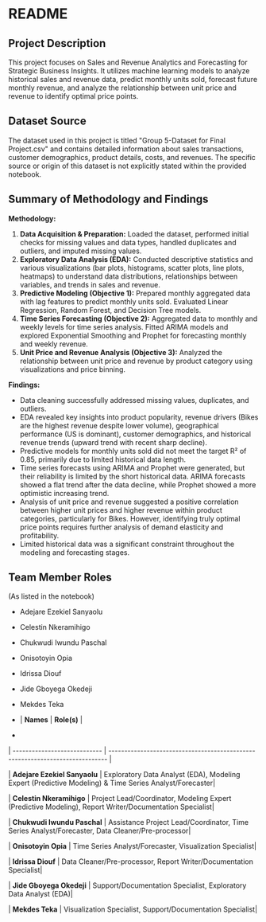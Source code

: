 # README

## Project Description
This project focuses on Sales and Revenue Analytics and Forecasting for Strategic Business Insights. It utilizes machine learning models to analyze historical sales and revenue data, predict monthly units sold, forecast future monthly revenue, and analyze the relationship between unit price and revenue to identify optimal price points.

## Dataset Source
The dataset used in this project is titled "Group 5-Dataset for Final Project.csv" and contains detailed information about sales transactions, customer demographics, product details, costs, and revenues. The specific source or origin of this dataset is not explicitly stated within the provided notebook.

## Summary of Methodology and Findings

**Methodology:**
1.  **Data Acquisition & Preparation:** Loaded the dataset, performed initial checks for missing values and data types, handled duplicates and outliers, and imputed missing values.
2.  **Exploratory Data Analysis (EDA):** Conducted descriptive statistics and various visualizations (bar plots, histograms, scatter plots, line plots, heatmaps) to understand data distributions, relationships between variables, and trends in sales and revenue.
3.  **Predictive Modeling (Objective 1):** Prepared monthly aggregated data with lag features to predict monthly units sold. Evaluated Linear Regression, Random Forest, and Decision Tree models.
4.  **Time Series Forecasting (Objective 2):** Aggregated data to monthly and weekly levels for time series analysis. Fitted ARIMA models and explored Exponential Smoothing and Prophet for forecasting monthly and weekly revenue.
5.  **Unit Price and Revenue Analysis (Objective 3):** Analyzed the relationship between unit price and revenue by product category using visualizations and price binning.

**Findings:**
- Data cleaning successfully addressed missing values, duplicates, and outliers.
- EDA revealed key insights into product popularity, revenue drivers (Bikes are the highest revenue despite lower volume), geographical performance (US is dominant), customer demographics, and historical revenue trends (upward trend with recent sharp decline).
- Predictive models for monthly units sold did not meet the target R² of 0.85, primarily due to limited historical data length.
- Time series forecasts using ARIMA and Prophet were generated, but their reliability is limited by the short historical data. ARIMA forecasts showed a flat trend after the data decline, while Prophet showed a more optimistic increasing trend.
- Analysis of unit price and revenue suggested a positive correlation between higher unit prices and higher revenue within product categories, particularly for Bikes. However, identifying truly optimal price points requires further analysis of demand elasticity and profitability.
- Limited historical data was a significant constraint throughout the modeling and forecasting stages.

## Team Member Roles
(As listed in the notebook)
- Adejare Ezekiel Sanyaolu
- Celestin Nkeramihigo
- Chukwudi Iwundu Paschal
- Onisotoyin Opia
- Idrissa Diouf
- Jide Gboyega Okedeji
- Mekdes Teka

- | **Names**                    | **Role(s)**                                                                   |
- 
| ---------------------------- | ----------------------------------------------------------------------------- |

| **Adejare Ezekiel Sanyaolu** | Exploratory Data Analyst (EDA), Modeling Expert (Predictive Modeling) & Time Series Analyst/Forecaster|

| **Celestin Nkeramihigo**     | Project Lead/Coordinator, Modeling Expert (Predictive Modeling), Report Writer/Documentation Specialist|

| **Chukwudi Iwundu Paschal**  | Assistance Project Lead/Coordinator, Time Series Analyst/Forecaster, Data Cleaner/Pre-processor|

| **Onisotoyin Opia**          | Time Series Analyst/Forecaster, Visualization Specialist|

| **Idrissa Diouf**            | Data Cleaner/Pre-processor, Report Writer/Documentation Specialist|

| **Jide Gboyega Okedeji**     | Support/Documentation Specialist, Exploratory Data Analyst (EDA)|

| **Mekdes Teka**              | Visualization Specialist, Support/Documentation Specialist|
